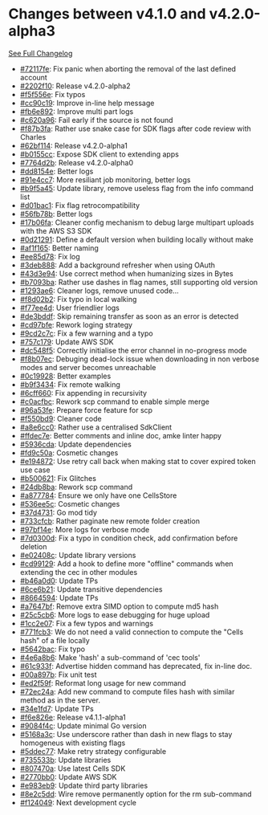 # Changes between v4.1.0 and v4.2.0-alpha3

[See Full Changelog](https://github.com/pydio/cells-client/compare/v4.1.0...v4.2.0-alpha3)

- [#72117fe](https://github.com/pydio/cells-client/commit/72117fe5d468a532f60d79ffb46277c784091691): Fix panic when aborting the removal of the last defined account
- [#2202f10](https://github.com/pydio/cells-client/commit/2202f10f008342d0a5dc6ab546fb5c18acbbbab2): Release v4.2.0-alpha2
- [#f5f556e](https://github.com/pydio/cells-client/commit/f5f556eeb809c78d276c70d5951163a95fac9e7f): Fix typos
- [#cc90c19](https://github.com/pydio/cells-client/commit/cc90c19ffe0bc13e898708c33a2e8510df8eb493): Improve in-line help message
- [#fb6e892](https://github.com/pydio/cells-client/commit/fb6e89237cbc1377fbefbc464a73ddb97f88eb0b): Improve multi part logs
- [#c620a96](https://github.com/pydio/cells-client/commit/c620a962503c205c5e4c22093a89385ea6cbbd75): Fail early if the source is not found
- [#f87b3fa](https://github.com/pydio/cells-client/commit/f87b3fa973e12da1d11415c48eb159a952a31b7a): Rather use snake case for SDK flags after code review with Charles
- [#62bf114](https://github.com/pydio/cells-client/commit/62bf1148cfdf28f5fe8b2c09546340a1fd6d7a4b): Release v4.2.0-alpha1
- [#b0155cc](https://github.com/pydio/cells-client/commit/b0155ccf1ec772514026a68c7d33b2e613f7fb47): Expose SDK client to extending apps
- [#7764d2b](https://github.com/pydio/cells-client/commit/7764d2bf20e0f2d3f5f82c3dee3ca383c307b3cf): Release v4.2.0-alpha0
- [#dd8154e](https://github.com/pydio/cells-client/commit/dd8154eee6fc1f4b97e5e58af57b2b003603dcfe): Better logs
- [#91e4cc7](https://github.com/pydio/cells-client/commit/91e4cc79daa6c0c17841467589d005f61c738b74): More resiliant job monitoring, better logs
- [#b9f5a45](https://github.com/pydio/cells-client/commit/b9f5a451f0e93ce0a6f0a10cfac9d27810a2343e): Update library, remove useless flag from the info command list
- [#d01bac1](https://github.com/pydio/cells-client/commit/d01bac1ce2702afa452f1844429c280fadc4fec4): Fix flag retrocompatibility
- [#56fb78b](https://github.com/pydio/cells-client/commit/56fb78b1c4a1a3a941d9c0ba77f62528427ce5a7): Better logs
- [#17b06fa](https://github.com/pydio/cells-client/commit/17b06fa2e16c5402019a8171d102757fa76a5072): Cleaner config mechanism to debug large multipart uploads with the AWS S3 SDK
- [#0d21291](https://github.com/pydio/cells-client/commit/0d21291bc7341c60857b0986039a0fe3a86be7c6): Define a default version when building locally without make
- [#af1f165](https://github.com/pydio/cells-client/commit/af1f165297c8542d8c8f894cc28655f3f52d71b4): Better naming
- [#ee85d78](https://github.com/pydio/cells-client/commit/ee85d78912430c3572ce8d55ea3637ee193e3826): Fix log
- [#3deb888](https://github.com/pydio/cells-client/commit/3deb88875c63189bcf0b294acf5ea9c735766ecb): Add a background refresher when using OAuth
- [#43d3e94](https://github.com/pydio/cells-client/commit/43d3e943a9815497106690766ad6833e4af2b837): Use correct method when humanizing sizes in Bytes
- [#b7093ba](https://github.com/pydio/cells-client/commit/b7093ba3a5f9a8171181389ee6b1436f6464a724): Rather use dashes in flag names, still supporting old version
- [#1293ae6](https://github.com/pydio/cells-client/commit/1293ae6da745191d599e1d46ced482d3a8853c38): Cleaner logs, remove unused code...
- [#f8d02b2](https://github.com/pydio/cells-client/commit/f8d02b2cd1ae53650d149e47ba8e5f8f96544591): Fix typo in local walking
- [#f77ee4d](https://github.com/pydio/cells-client/commit/f77ee4d39a6b7a9388b151c9dd500313311baafd): User friendlier logs
- [#de3bddf](https://github.com/pydio/cells-client/commit/de3bddfa162714481f55c994c534ef185d866560): Skip remaining transfer as soon as an error is detected
- [#cd97bfe](https://github.com/pydio/cells-client/commit/cd97bfe97d3236a3265ac0338812662ea68d9901): Rework loging strategy
- [#9cd2c7c](https://github.com/pydio/cells-client/commit/9cd2c7cf4119db2bf26d1833c3c9d6e242c1f2b6): Fix a few warning and a typo
- [#757c179](https://github.com/pydio/cells-client/commit/757c179fbbdb613942791c11ffd17fc86f629d7e): Update AWS SDK
- [#dc548f5](https://github.com/pydio/cells-client/commit/dc548f5ffafd8eb26d2f6921b048e3b255fb113e): Correctly initialise the error channel in no-progress mode
- [#f8b07ec](https://github.com/pydio/cells-client/commit/f8b07ecf1899a414490626a779cdaec8db0a4756): Debuging dead-lock issue when downloading in non verbose modes and server becomes unreachable
- [#0c19928](https://github.com/pydio/cells-client/commit/0c19928905ba2087a7af250f45885ca2dd235e86): Better examples
- [#b9f3434](https://github.com/pydio/cells-client/commit/b9f34344c02dab7b43fa41d7b54486474316bed1): Fix remote walking
- [#6cff660](https://github.com/pydio/cells-client/commit/6cff660f30d91910f9f5ed271abec58bfe78fdfc): Fix appending in recursivity
- [#c0acfbc](https://github.com/pydio/cells-client/commit/c0acfbc2bce06cbc2d2bf43ad1b1b1e22cc311d1): Rework scp command to enable simple merge
- [#96a53fe](https://github.com/pydio/cells-client/commit/96a53fe45d3888776721351988e9ed5355ddf0e1): Prepare force feature for scp
- [#f550bd9](https://github.com/pydio/cells-client/commit/f550bd9e7d67a410b3074c422c019752829b3cb5): Cleaner code
- [#a8e6cc0](https://github.com/pydio/cells-client/commit/a8e6cc02f461743eb024181bce5a30029daa33cc): Rather use a centralised SdkClient
- [#ffdec7e](https://github.com/pydio/cells-client/commit/ffdec7e079ddbab47436a72dea88cd33052ecd6a): Better comments and inline doc, amke linter happy
- [#5936cda](https://github.com/pydio/cells-client/commit/5936cdafc9d60c16c71218806c9347e535d52e8a): Update dependencies
- [#fd9c50a](https://github.com/pydio/cells-client/commit/fd9c50a3ded3837ae3d2c1030aad7ed9135b39f9): Cosmetic changes
- [#e194872](https://github.com/pydio/cells-client/commit/e194872f6a7757c57a0737e54af9c8181d997868): Use retry call back when making stat to cover expired token use case
- [#b500621](https://github.com/pydio/cells-client/commit/b5006212138da8f3077c594b280129476e00db56): Fix Glitches
- [#24db8ba](https://github.com/pydio/cells-client/commit/24db8baf703907c89bc09786688b90c7318e6637): Rework scp command
- [#a877784](https://github.com/pydio/cells-client/commit/a8777848501ad3fa7a58b1089ba3710a2d996527): Ensure we only have one CellsStore
- [#536ee5c](https://github.com/pydio/cells-client/commit/536ee5c930cfab753e4a096d9f2d9f061b443874): Cosmetic changes
- [#37d4731](https://github.com/pydio/cells-client/commit/37d4731adbe1669fcd2af431fa3b7947bdc1f603): Go mod tidy
- [#733cfcb](https://github.com/pydio/cells-client/commit/733cfcb53ab74155339f307f248ad9791bdd5e5a): Rather paginate new remote folder creation
- [#97bf14e](https://github.com/pydio/cells-client/commit/97bf14eb4e1d6966a1cf444a0a4f430d588d999f): More logs for verbose mode
- [#7d0300d](https://github.com/pydio/cells-client/commit/7d0300d0c5925f7b1b6b13fd1a7ead3453775fa3): Fix a typo in condition check, add confirmation before deletion
- [#e02408c](https://github.com/pydio/cells-client/commit/e02408c6399095a97c67ab51fa6a2dd7264ef2f6): Update library versions
- [#cd99129](https://github.com/pydio/cells-client/commit/cd99129392e20ae1024ab3debad7b8ee1e95d1d7): Add a hook to define more "offline" commands when extending the cec in other modules
- [#b46a0d0](https://github.com/pydio/cells-client/commit/b46a0d0fbabf1348c721a8f1cf5c0f24f4f69d52): Update TPs
- [#6ce6b21](https://github.com/pydio/cells-client/commit/6ce6b2144495b3ea27e5b038ff39184021051400): Update transitive dependencies
- [#8664594](https://github.com/pydio/cells-client/commit/8664594c25094afda3a00a58c4f71a3c75d0c82f): Update TPs
- [#a7647bf](https://github.com/pydio/cells-client/commit/a7647bfea6f1007ff6f792d6446306279e44b244): Remove extra SIMD option to compute md5 hash
- [#25c5cb6](https://github.com/pydio/cells-client/commit/25c5cb62d593635a472daca6817463eb23976b8b): More logs to ease debugging for huge upload
- [#1cc2e07](https://github.com/pydio/cells-client/commit/1cc2e0755b8b22dab689c74c6b13fa003dd5b535): Fix a few typos and warnings
- [#771fcb3](https://github.com/pydio/cells-client/commit/771fcb348e68ed236238cd49f3390c4af3b7e721): We do not need a valid connection to compute the "Cells hash" of a file locally
- [#5642bac](https://github.com/pydio/cells-client/commit/5642bac2e576c5b75e0672320889fd596ece7cc1): Fix typo
- [#4e6a8b6](https://github.com/pydio/cells-client/commit/4e6a8b6c4e28ded9f014150bef8fd3aad60846c7): Make 'hash' a sub-command of 'cec tools'
- [#61c933f](https://github.com/pydio/cells-client/commit/61c933f7dccd310f3f22ad2446909f6f98757972): Advertise hidden command has deprecated, fix in-line doc.
- [#00a897b](https://github.com/pydio/cells-client/commit/00a897bc94a768e17950a996f0da9500d9b11b1e): Fix unit test
- [#ed2f59f](https://github.com/pydio/cells-client/commit/ed2f59f5451deaad948bac84a6c88b7379580a7a): Reformat long usage for new command
- [#72ec24a](https://github.com/pydio/cells-client/commit/72ec24a0200bf207bfa357dbbf5ef98153bdf0b0): Add new command to compute files hash with similar method as in the server.
- [#34e1fd7](https://github.com/pydio/cells-client/commit/34e1fd73f299c9f14c2c0dfaeb851f8a325a7e6d): Update TPs
- [#f6e826e](https://github.com/pydio/cells-client/commit/f6e826e0f9c638c427f20b634f0f55962ef2bf8f): Release v4.1.1-alpha1
- [#9084f4c](https://github.com/pydio/cells-client/commit/9084f4ca7643d9de5674a3ac5af4a4c543aa26a0): Update minimal Go version
- [#5168a3c](https://github.com/pydio/cells-client/commit/5168a3c5478a5cecbaa4ce83daf3d19cc58416bc): Use underscore rather than dash in new flags to stay homogeneus with existing flags
- [#5ddec77](https://github.com/pydio/cells-client/commit/5ddec77462a61e00f7e131f041aa68e737ce88db): Make retry strategy configurable
- [#735533b](https://github.com/pydio/cells-client/commit/735533bd27ca91ff99da48ec8b9a43439bff0837): Update libraries
- [#807470a](https://github.com/pydio/cells-client/commit/807470a96b8b5eff4f1dfa0d5416470459e2c6a0): Use latest Cells SDK
- [#2770bb0](https://github.com/pydio/cells-client/commit/2770bb0b3e15e105d79a4aeafdf8908e9ce23369): Update AWS SDK
- [#e983eb9](https://github.com/pydio/cells-client/commit/e983eb9e8427fb245dbc6ee4f55f7b4caaac280a): Update third party libraries
- [#8e2c5dd](https://github.com/pydio/cells-client/commit/8e2c5ddaea31e4b891bcf7bbec0eecdcb9505169): Wire remove permanently option for the rm sub-command
- [#f124049](https://github.com/pydio/cells-client/commit/f124049371d69b3450c54d054b449901690c6c37): Next development cycle

